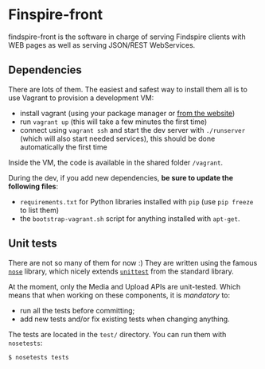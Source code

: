 Finspire-front
==============

findspire-front is the software in charge of serving Findspire clients with WEB pages as well as serving JSON/REST WebServices.

Dependencies
------------

There are lots of them. The easiest and safest way to install them all is to use
Vagrant to provision a development VM:

- install vagrant (using your package manager or
  [from the website](http://downloads.vagrantup.com/))
- run `vagrant up` (this will take a few minutes the first time)
- connect using `vagrant ssh` and start the dev server with `./runserver` (which
  will also start needed services), this should be done automatically the first time

Inside the VM, the code is available in the shared folder `/vagrant`.

During the dev, if you add new dependencies, **be sure to update the following files**:

- `requirements.txt` for Python libraries installed with `pip` (use `pip freeze` to list them)
- the `bootstrap-vagrant.sh` script for anything installed with `apt-get`.

Unit tests
----------

There are not so many of them for now :) They are written using the famous
[`nose`](https://nose.readthedocs.org/en/latest/) library, which nicely extends
[`unittest`](http://docs.python.org/2/library/unittest.html) from the standard
library.

At the moment, only the Media and Upload APIs are unit-tested. Which means that
when working on these components, it is *mandatory* to:

- run all the tests before committing;
- add new tests and/or fix existing tests when changing anything.

The tests are located in the `test/` directory. You can run them with `nosetests`:

    $ nosetests tests
